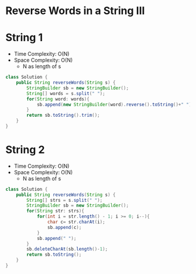 # Reverse Words in a String III

# String 1

- Time Complexity: O(N)
- Space Complexity: O(N)
  - N as length of s

```java
class Solution {
    public String reverseWords(String s) {
        StringBuilder sb = new StringBuilder();
        String[] words = s.split(" ");
        for(String word: words){
            sb.append(new StringBuilder(word).reverse().toString()+" ");
        }
        return sb.toString().trim();
    }
}
```

# String 2

- Time Complexity: O(N)
- Space Complexity: O(N)
  - N as length of s

```java
class Solution {
    public String reverseWords(String s) {
        String[] strs = s.split(" ");
        StringBuilder sb = new StringBuilder();
        for(String str: strs){
            for(int i = str.length() - 1; i >= 0; i--){
                char c= str.charAt(i);
                sb.append(c);
            }
            sb.append(" ");
        }
        sb.deleteCharAt(sb.length()-1);
        return sb.toString();
    }
}
```
